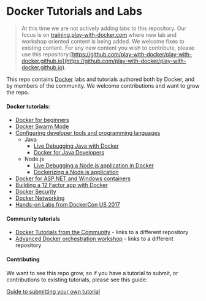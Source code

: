 # Docker Tutorials and Labs

> At this time we are not actively adding labs to this repository. Our focus is on [training.play-with-docker.com](https://training.play-with-docker.com) where new lab and workshop oriented content is being added. We welcome fixes to existing content. For any new content you wish to contribute, please use this repository:[https://github.com/play-with-docker/play-with-docker.github.io](https://github.com/play-with-docker/play-with-docker.github.io).


This repo contains [Docker](https://docker.com) labs and tutorials authored both by Docker, and by members of the community. We welcome contributions and want to grow the repo.

#### Docker tutorials:
* [Docker for beginners](beginner/readme.md)
* [Docker Swarm Mode](swarm-mode/README.md)
* [Configuring developer tools and programming languages](developer-tools/README.md)
  * Java
    * [Live Debugging Java with Docker](developer-tools/java-debugging)
    * [Docker for Java Developers](developer-tools/java/)
  * Node.js
    * [Live Debugging a Node.js application in Docker](developer-tools/nodejs-debugging)
    * [Dockerizing a Node.js application](developer-tools/nodejs/porting/)
* [Docker for ASP.NET and Windows containers](windows/readme.md)
* [Building a 12 Factor app with Docker](12factor/README.md)
* [Docker Security](security/README.md)
* [Docker Networking](networking/)
* [Hands-on Labs from DockerCon US 2017](dockercon-us-2017/)


#### Community tutorials
* [Docker Tutorials from the Community](https://github.com/docker/community/blob/master/curated-content.md) - links to a different repository
* [Advanced Docker orchestration workshop](https://github.com/docker/labs/tree/master/Docker-Orchestration) - links to a different repository

#### Contributing

We want to see this repo grow, so if you have a tutorial to submit, or contributions to existing tutorials, please see this guide:

[Guide to submitting your own tutorial](contribute.md)


